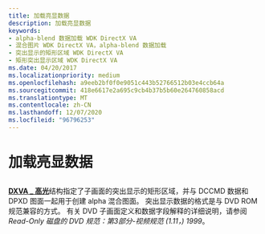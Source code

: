 ```yaml
---
title: 加载亮显数据
description: 加载亮显数据
keywords:
- alpha-blend 数据加载 WDK DirectX VA
- 混合图片 WDK DirectX VA，alpha-blend 数据加载
- 突出显示的矩形区域 WDK DirectX VA
- 矩形突出显示区域 WDK DirectX VA
ms.date: 04/20/2017
ms.localizationpriority: medium
ms.openlocfilehash: a9eeb2bf0f0e9051c443b52766512b03e4ccb64a
ms.sourcegitcommit: 418e6617e2a695c9cb4b37b5b60e264760858acd
ms.translationtype: MT
ms.contentlocale: zh-CN
ms.lasthandoff: 12/07/2020
ms.locfileid: "96796253"
---
```

# <a name="loading-highlight-data"></a>加载亮显数据


## <span id="ddk_loading_highlight_data_gg"></span><span id="DDK_LOADING_HIGHLIGHT_DATA_GG"></span>


[**DXVA \_ 高光**](/windows-hardware/drivers/ddi/dxva/ns-dxva-_dxva_highlight)结构指定了子画面的突出显示的矩形区域，并与 DCCMD 数据和 DPXD 图面一起用于创建 alpha 混合图面。 突出显示数据的格式是与 DVD ROM 规范兼容的方式。 有关 DVD 子画面定义和数据字段解释的详细说明，请参阅 *Read-Only 磁盘的 DVD 规范：第3部分-视频规范 (1.11，) 1999*。

 

